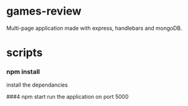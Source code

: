 # games-review
Multi-page application made with express, handlebars and mongoDB.

# scripts

### npm install
install the dependancies

###4 npm start
run the application on port 5000
